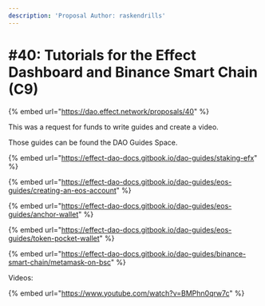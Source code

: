 ```yaml
---
description: 'Proposal Author: raskendrills'
---
```


# \#40: Tutorials for the Effect Dashboard and Binance Smart Chain \(C9\)

{% embed url="https://dao.effect.network/proposals/40" %}

This was a request for funds to write guides and create a video. 

Those guides can be found the DAO Guides Space.

{% embed url="https://effect-dao-docs.gitbook.io/dao-guides/staking-efx" %}

{% embed url="https://effect-dao-docs.gitbook.io/dao-guides/eos-guides/creating-an-eos-account" %}

{% embed url="https://effect-dao-docs.gitbook.io/dao-guides/eos-guides/anchor-wallet" %}

{% embed url="https://effect-dao-docs.gitbook.io/dao-guides/eos-guides/token-pocket-wallet" %}

{% embed url="https://effect-dao-docs.gitbook.io/dao-guides/binance-smart-chain/metamask-on-bsc" %}

Videos: 

{% embed url="https://www.youtube.com/watch?v=BMPhn0qrw7c" %}



